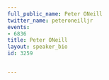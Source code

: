 ---
full_public_name: Peter ONeill
twitter_name: peteroneilljr
events:
- 6836
title: Peter ONeill
layout: speaker_bio
id: 3259

---
